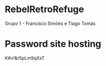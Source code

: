 # RebelRetroRefuge
Grupo 1 - Francisco Simões e Tiago Tomás

# Password site hosting

K#v!&r5pLm9qXsT
